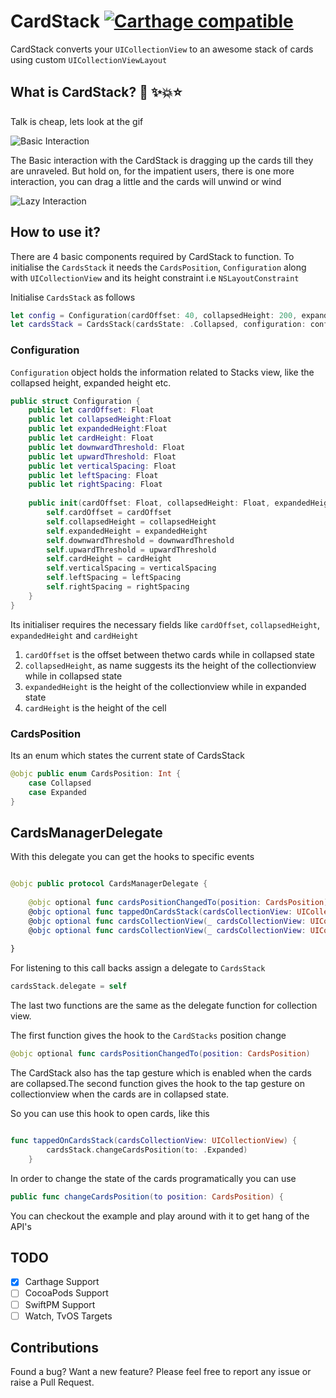 # CardStack [![Carthage compatible](https://img.shields.io/badge/Carthage-compatible-4BC51D.svg?style=flat)](https://github.com/Carthage/Carthage)


CardStack converts your `UICollectionView` to an awesome stack of cards using custom `UICollectionViewLayout`

## What is CardStack? 💫 ✨💥⭐️

Talk is cheap, lets look at the gif 

![Basic Interaction](Documentation/BasicCardStackInteraction.gif)


The Basic interaction with the CardStack is dragging up the cards till they are unraveled. But hold on, for the impatient users, there is one more interaction, you can drag a little and the cards will unwind or wind

![Lazy Interaction](Documentation/LazyInteraction.gif)


## How to use it?

There are 4 basic components required by CardStack to function. To initialise the `CardsStack` it needs the `CardsPosition`, `Configuration` along with `UICollectionView` and its height constraint i.e `NSLayoutConstraint` 

Initialise `CardsStack` as follows

``` swift
let config = Configuration(cardOffset: 40, collapsedHeight: 200, expandedHeight: 500, cardHeight: 200, downwardThreshold: 20, upwardThreshold: 20, leftSpacing: 8.0, rightSpacing: 8.0, verticalSpacing: 8.0)
let cardsStack = CardsStack(cardsState: .Collapsed, configuration: config, collectionView: collectionView, collectionViewHeight: heightConstraint)

```
### Configuration

`Configuration` object holds the information related to Stacks view, like the collapsed height, expanded height etc.

``` swift
public struct Configuration {
    public let cardOffset: Float
    public let collapsedHeight:Float
    public let expandedHeight:Float
    public let cardHeight: Float
    public let downwardThreshold: Float
    public let upwardThreshold: Float
    public let verticalSpacing: Float
    public let leftSpacing: Float
    public let rightSpacing: Float
    
    public init(cardOffset: Float, collapsedHeight: Float, expandedHeight: Float, cardHeight: Float, downwardThreshold: Float = 20, upwardThreshold: Float = 20, leftSpacing: Float = 8.0, rightSpacing: Float = 8.0, verticalSpacing: Float = 8.0) {
        self.cardOffset = cardOffset
        self.collapsedHeight = collapsedHeight
        self.expandedHeight = expandedHeight
        self.downwardThreshold = downwardThreshold
        self.upwardThreshold = upwardThreshold
        self.cardHeight = cardHeight
        self.verticalSpacing = verticalSpacing
        self.leftSpacing = leftSpacing
        self.rightSpacing = rightSpacing
    }
}

```

Its initialiser requires the necessary fields like `cardOffset`, `collapsedHeight`, `expandedHeight` and `cardHeight`

1. `cardOffset` is the offset between thetwo cards while in collapsed state
2. `collapsedHeight`, as name suggests its the height of the collectionview while in collapsed state
3. `expandedHeight` is the height of the collectionview while in expanded state
4. `cardHeight` is the height of the cell

### CardsPosition

Its an enum which states the current state of CardsStack

``` swift
@objc public enum CardsPosition: Int {
    case Collapsed
    case Expanded
}

```

## CardsManagerDelegate

With this delegate you can get the hooks to specific events

``` swift

@objc public protocol CardsManagerDelegate {
    
    @objc optional func cardsPositionChangedTo(position: CardsPosition)
    @objc optional func tappedOnCardsStack(cardsCollectionView: UICollectionView)
    @objc optional func cardsCollectionView(_ cardsCollectionView: UICollectionView, didSelectItemAt indexPath: IndexPath)
    @objc optional func cardsCollectionView(_ cardsCollectionView: UICollectionView, willDisplay cell: UICollectionViewCell, forItemAt indexPath: IndexPath)
    
}

```
For listening to this call backs assign a delegate to `CardsStack`

``` swift
cardsStack.delegate = self
```

The last two functions are the same as the delegate function for collection view.

The first function gives the hook to the `CardStacks` position change

``` swift
@objc optional func cardsPositionChangedTo(position: CardsPosition) 
```

The CardStack also has the tap gesture which is enabled when the cards are collapsed.The second function gives the hook to the tap gesture on collectionview when the cards are in collapsed state.

So you can use this hook to open cards, like this

``` swift

func tappedOnCardsStack(cardsCollectionView: UICollectionView) {
        cardsStack.changeCardsPosition(to: .Expanded)
    }

```

In order to change the state of the cards programatically you can use

``` swift
public func changeCardsPosition(to position: CardsPosition) {

```

You can checkout the example and play around with it to get hang of the API's

## TODO
- [x] Carthage Support
- [ ] CocoaPods Support
- [ ] SwiftPM Support
- [ ] Watch, TvOS Targets 

## Contributions

Found a bug? Want a new feature? Please feel free to report any issue or raise a Pull Request.
